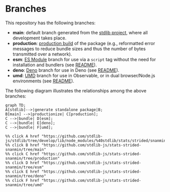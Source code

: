 <!--

@license Apache-2.0

Copyright (c) 2022 The Stdlib Authors.

Licensed under the Apache License, Version 2.0 (the "License");
you may not use this file except in compliance with the License.
You may obtain a copy of the License at

    http://www.apache.org/licenses/LICENSE-2.0

Unless required by applicable law or agreed to in writing, software
distributed under the License is distributed on an "AS IS" BASIS,
WITHOUT WARRANTIES OR CONDITIONS OF ANY KIND, either express or implied.
See the License for the specific language governing permissions and
limitations under the License.

-->

# Branches

This repository has the following branches:

-   **main**: default branch generated from the [stdlib project][stdlib-url], where all development takes place.
-   **production**: [production build][production-url] of the package (e.g., reformatted error messages to reduce bundle sizes and thus the number of bytes transmitted over a network).
-   **esm**: [ES Module][esm-url] branch for use via a `script` tag without the need for installation and bundlers (see [README][esm-readme]).
-   **deno**: [Deno][deno-url] branch for use in Deno (see [README][deno-readme]).
-   **umd**: [UMD][umd-url] branch for use in Observable, or in dual browser/Node.js environments (see [README][umd-readme]).

The following diagram illustrates the relationships among the above branches:

```mermaid
graph TD;
A[stdlib]-->|generate standalone package|B;
B[main] -->|productionize| C[production];
C -->|bundle| D[esm];
C -->|bundle| E[deno];
C -->|bundle| F[umd];

%% click A href "https://github.com/stdlib-js/stdlib/tree/develop/lib/node_modules/%40stdlib/stats/strided/snanmin"
%% click B href "https://github.com/stdlib-js/stats-strided-snanmin/tree/main"
%% click C href "https://github.com/stdlib-js/stats-strided-snanmin/tree/production"
%% click D href "https://github.com/stdlib-js/stats-strided-snanmin/tree/esm"
%% click E href "https://github.com/stdlib-js/stats-strided-snanmin/tree/deno"
%% click F href "https://github.com/stdlib-js/stats-strided-snanmin/tree/umd"
```

[stdlib-url]: https://github.com/stdlib-js/stdlib/tree/develop/lib/node_modules/%40stdlib/stats/strided/snanmin
[production-url]: https://github.com/stdlib-js/stats-strided-snanmin/tree/production
[deno-url]: https://github.com/stdlib-js/stats-strided-snanmin/tree/deno
[deno-readme]: https://github.com/stdlib-js/stats-strided-snanmin/blob/deno/README.md
[umd-url]: https://github.com/stdlib-js/stats-strided-snanmin/tree/umd
[umd-readme]: https://github.com/stdlib-js/stats-strided-snanmin/blob/umd/README.md
[esm-url]: https://github.com/stdlib-js/stats-strided-snanmin/tree/esm
[esm-readme]: https://github.com/stdlib-js/stats-strided-snanmin/blob/esm/README.md